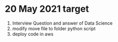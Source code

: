 20 May 2021 target
================================
1. Interview Question and answer of Data Science
2. modify move file to folder python script
3. deploy code in aws
